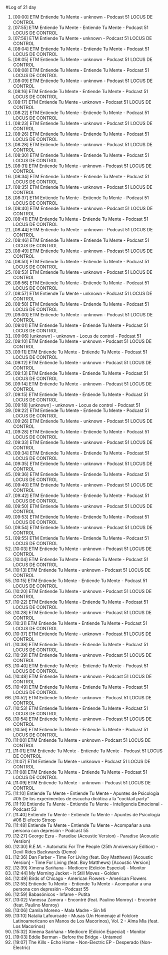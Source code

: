 #Log of 21 day

1. [00:00] ETM Entiende Tu Mente - unknown - Podcast 51 LOCUS DE CONTROL
1. [07:55] ETM Entiende Tu Mente - Entiende Tu Mente - Podcast 51 LOCUS DE CONTROL
1. [07:56] ETM Entiende Tu Mente - unknown - Podcast 51 LOCUS DE CONTROL
1. [08:04] ETM Entiende Tu Mente - Entiende Tu Mente - Podcast 51 LOCUS DE CONTROL
1. [08:05] ETM Entiende Tu Mente - unknown - Podcast 51 LOCUS DE CONTROL
1. [08:08] ETM Entiende Tu Mente - Entiende Tu Mente - Podcast 51 LOCUS DE CONTROL
1. [08:09] ETM Entiende Tu Mente - unknown - Podcast 51 LOCUS DE CONTROL
1. [08:16] ETM Entiende Tu Mente - Entiende Tu Mente - Podcast 51 LOCUS DE CONTROL
1. [08:17] ETM Entiende Tu Mente - unknown - Podcast 51 LOCUS DE CONTROL
1. [08:22] ETM Entiende Tu Mente - Entiende Tu Mente - Podcast 51 LOCUS DE CONTROL
1. [08:23] ETM Entiende Tu Mente - unknown - Podcast 51 LOCUS DE CONTROL
1. [08:26] ETM Entiende Tu Mente - Entiende Tu Mente - Podcast 51 LOCUS DE CONTROL
1. [08:28] ETM Entiende Tu Mente - unknown - Podcast 51 LOCUS DE CONTROL
1. [08:30] ETM Entiende Tu Mente - Entiende Tu Mente - Podcast 51 LOCUS DE CONTROL
1. [08:31] ETM Entiende Tu Mente - unknown - Podcast 51 LOCUS DE CONTROL
1. [08:34] ETM Entiende Tu Mente - Entiende Tu Mente - Podcast 51 LOCUS DE CONTROL
1. [08:35] ETM Entiende Tu Mente - unknown - Podcast 51 LOCUS DE CONTROL
1. [08:37] ETM Entiende Tu Mente - Entiende Tu Mente - Podcast 51 LOCUS DE CONTROL
1. [08:40] ETM Entiende Tu Mente - unknown - Podcast 51 LOCUS DE CONTROL
1. [08:41] ETM Entiende Tu Mente - Entiende Tu Mente - Podcast 51 LOCUS DE CONTROL
1. [08:44] ETM Entiende Tu Mente - unknown - Podcast 51 LOCUS DE CONTROL
1. [08:46] ETM Entiende Tu Mente - Entiende Tu Mente - Podcast 51 LOCUS DE CONTROL
1. [08:49] ETM Entiende Tu Mente - unknown - Podcast 51 LOCUS DE CONTROL
1. [08:50] ETM Entiende Tu Mente - Entiende Tu Mente - Podcast 51 LOCUS DE CONTROL
1. [08:53] ETM Entiende Tu Mente - unknown - Podcast 51 LOCUS DE CONTROL
1. [08:56] ETM Entiende Tu Mente - Entiende Tu Mente - Podcast 51 LOCUS DE CONTROL
1. [08:57] ETM Entiende Tu Mente - unknown - Podcast 51 LOCUS DE CONTROL
1. [08:58] ETM Entiende Tu Mente - Entiende Tu Mente - Podcast 51 LOCUS DE CONTROL
1. [09:00] ETM Entiende Tu Mente - unknown - Podcast 51 LOCUS DE CONTROL
1. [09:01] ETM Entiende Tu Mente - Entiende Tu Mente - Podcast 51 LOCUS DE CONTROL
1. [09:06] [unknown] - unknown - Locus de control - Podcast 51
1. [09:10] ETM Entiende Tu Mente - unknown - Podcast 51 LOCUS DE CONTROL
1. [09:11] ETM Entiende Tu Mente - Entiende Tu Mente - Podcast 51 LOCUS DE CONTROL
1. [09:12] ETM Entiende Tu Mente - unknown - Podcast 51 LOCUS DE CONTROL
1. [09:13] ETM Entiende Tu Mente - Entiende Tu Mente - Podcast 51 LOCUS DE CONTROL
1. [09:14] ETM Entiende Tu Mente - unknown - Podcast 51 LOCUS DE CONTROL
1. [09:15] ETM Entiende Tu Mente - Entiende Tu Mente - Podcast 51 LOCUS DE CONTROL
1. [09:18] [unknown] - unknown - Locus de control - Podcast 51
1. [09:22] ETM Entiende Tu Mente - Entiende Tu Mente - Podcast 51 LOCUS DE CONTROL
1. [09:26] ETM Entiende Tu Mente - unknown - Podcast 51 LOCUS DE CONTROL
1. [09:28] ETM Entiende Tu Mente - Entiende Tu Mente - Podcast 51 LOCUS DE CONTROL
1. [09:33] ETM Entiende Tu Mente - unknown - Podcast 51 LOCUS DE CONTROL
1. [09:34] ETM Entiende Tu Mente - Entiende Tu Mente - Podcast 51 LOCUS DE CONTROL
1. [09:35] ETM Entiende Tu Mente - unknown - Podcast 51 LOCUS DE CONTROL
1. [09:36] ETM Entiende Tu Mente - Entiende Tu Mente - Podcast 51 LOCUS DE CONTROL
1. [09:40] ETM Entiende Tu Mente - unknown - Podcast 51 LOCUS DE CONTROL
1. [09:42] ETM Entiende Tu Mente - Entiende Tu Mente - Podcast 51 LOCUS DE CONTROL
1. [09:50] ETM Entiende Tu Mente - unknown - Podcast 51 LOCUS DE CONTROL
1. [09:53] ETM Entiende Tu Mente - Entiende Tu Mente - Podcast 51 LOCUS DE CONTROL
1. [09:54] ETM Entiende Tu Mente - unknown - Podcast 51 LOCUS DE CONTROL
1. [09:55] ETM Entiende Tu Mente - Entiende Tu Mente - Podcast 51 LOCUS DE CONTROL
1. [10:03] ETM Entiende Tu Mente - unknown - Podcast 51 LOCUS DE CONTROL
1. [10:04] ETM Entiende Tu Mente - Entiende Tu Mente - Podcast 51 LOCUS DE CONTROL
1. [10:13] ETM Entiende Tu Mente - unknown - Podcast 51 LOCUS DE CONTROL
1. [10:15] ETM Entiende Tu Mente - Entiende Tu Mente - Podcast 51 LOCUS DE CONTROL
1. [10:20] ETM Entiende Tu Mente - unknown - Podcast 51 LOCUS DE CONTROL
1. [10:22] ETM Entiende Tu Mente - Entiende Tu Mente - Podcast 51 LOCUS DE CONTROL
1. [10:28] ETM Entiende Tu Mente - unknown - Podcast 51 LOCUS DE CONTROL
1. [10:31] ETM Entiende Tu Mente - Entiende Tu Mente - Podcast 51 LOCUS DE CONTROL
1. [10:37] ETM Entiende Tu Mente - unknown - Podcast 51 LOCUS DE CONTROL
1. [10:38] ETM Entiende Tu Mente - Entiende Tu Mente - Podcast 51 LOCUS DE CONTROL
1. [10:39] ETM Entiende Tu Mente - unknown - Podcast 51 LOCUS DE CONTROL
1. [10:40] ETM Entiende Tu Mente - Entiende Tu Mente - Podcast 51 LOCUS DE CONTROL
1. [10:48] ETM Entiende Tu Mente - unknown - Podcast 51 LOCUS DE CONTROL
1. [10:49] ETM Entiende Tu Mente - Entiende Tu Mente - Podcast 51 LOCUS DE CONTROL
1. [10:52] ETM Entiende Tu Mente - unknown - Podcast 51 LOCUS DE CONTROL
1. [10:53] ETM Entiende Tu Mente - Entiende Tu Mente - Podcast 51 LOCUS DE CONTROL
1. [10:54] ETM Entiende Tu Mente - unknown - Podcast 51 LOCUS DE CONTROL
1. [10:56] ETM Entiende Tu Mente - Entiende Tu Mente - Podcast 51 LOCUS DE CONTROL
1. [11:00] ETM Entiende Tu Mente - unknown - Podcast 51 LOCUS DE CONTROL
1. [11:01] ETM Entiende Tu Mente - Entiende Tu Mente - Podcast 51 LOCUS DE CONTROL
1. [11:07] ETM Entiende Tu Mente - unknown - Podcast 51 LOCUS DE CONTROL
1. [11:08] ETM Entiende Tu Mente - Entiende Tu Mente - Podcast 51 LOCUS DE CONTROL
1. [11:09] ETM Entiende Tu Mente - unknown - Podcast 51 LOCUS DE CONTROL
1. [11:10] Entiende Tu Mente - Entiende Tu Mente - Apuntes de Psicología #05 De los experimentos de escucha dicótica a la “cocktail party”
1. [11:19] Entiende Tu Mente - Entiende Tu Mente - Inteligencia Emocional - Podcast 53
1. [11:40] Entiende Tu Mente - Entiende Tu Mente - Apuntes de Psicología #06 El efecto Stroop
1. [11:48] Entiende Tu Mente - Entiende Tu Mente - Acompañar a una persona con depresión - Podcast 55
1. [12:27] George Ezra - Paradise (Acoustic Version) - Paradise (Acoustic Version)
1. [12:30] R.E.M. - Automatic For The People (25th Anniversary Edition) - Devil Rides Backwards (Demo)
1. [12:36] Dan Farber - Time For Living (feat. Boy Matthews) [Acoustic Version] - Time For Living (feat. Boy Matthews) [Acoustic Version]
1. [12:39] Ximena Sariñana - Mediocre (Edición Especial) - Monitor
1. [12:44] My Morning Jacket - It Still Moves - Golden
1. [12:49] Birds of Chicago - American Flowers - American Flowers
1. [12:55] Entiende Tu Mente - Entiende Tu Mente - Acompañar a una persona con depresión - Podcast 55
1. [12:59] Babasónicos - Infame - Putita
1. [13:02] Vanessa Zamora - Encontré (feat. Paulino Monroy) - Encontré (feat. Paulino Monroy)
1. [13:06] Camila Moreno - Mala Madre - Sin Mí
1. [13:10] Natalia Lafourcade - Musas (Un Homenaje al Folclore Latinoamericano en Manos de Los Macorinos), Vol. 2 - Alma Mía (feat. Los Macorinos)
1. [15:32] Ximena Sariñana - Mediocre (Edición Especial) - Monitor
1. [19:03] Eddie Berman - Before the Bridge - Untamed
1. [19:07] The Kills - Echo Home - Non-Electric EP - Desperado (Non-Electric)
